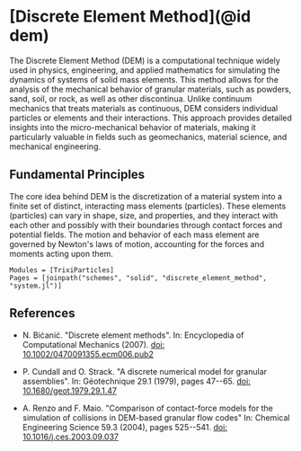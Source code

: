 # [Discrete Element Method](@id dem)
The Discrete Element Method (DEM) is a computational technique widely used in physics, engineering,
and applied mathematics for simulating the dynamics of systems of solid mass elements. This method allows
for the analysis of the mechanical behavior of granular materials, such as powders, sand, soil, or rock,
as well as other discontinua. Unlike continuum mechanics that treats materials as continuous, DEM
considers individual particles or elements and their interactions. This approach provides detailed insights
into the micro-mechanical behavior of materials, making it particularly valuable in fields such as
geomechanics, material science, and mechanical engineering.

## Fundamental Principles
The core idea behind DEM is the discretization of a material system into a finite set of distinct,
interacting mass elements (particles). These elements (particles) can vary in shape, size, and properties, and 
they interact with each other and possibly with their boundaries through contact forces and potential fields.
The motion and behavior of each mass element are governed by Newton's laws of motion, accounting for the forces
and moments acting upon them.

```@autodocs
Modules = [TrixiParticles]
Pages = [joinpath("schemes", "solid", "discrete_element_method", "system.jl")]
```

## References
- N. Bićanić. "Discrete element methods". 
  In: Encyclopedia of Computational Mechanics (2007).
  [doi: 10.1002/0470091355.ecm006.pub2](https://doi.org/10.1002/0470091355.ecm006.pub2)

- P. Cundall and O. Strack. "A discrete numerical model for granular assemblies". 
  In:  Géotechnique 29.1 (1979), pages 47--65.
  [doi: 10.1680/geot.1979.29.1.47](https://doi.org/10.1680/geot.1979.29.1.47)

- A. Renzo and F. Maio. "Comparison of contact-force models for the simulation of collisions in DEM-based granular flow codes"
  In: Chemical Engineering Science 59.3 (2004), pages 525--541.
  [doi: 10.1016/j.ces.2003.09.037](https://doi.org/10.1016/j.ces.2003.09.037)


